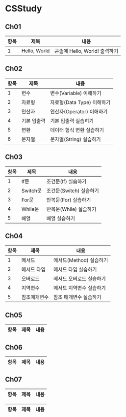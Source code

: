 # CSStudy
## Ch01
|항목|제목|내용|
|---|--------|--------|
|1|Hello, World|콘솔에 Hello, World! 출력하기|

## Ch02
|항목|제목|내용|
|---|--------|--------|
|1|변수|변수(Variable) 이해하기|
|2|자료형|자료형(Data Type) 이해하기|
|3|연산자|연산자(Operator) 이해하기|
|4|기본 입출력|기본 입출력 실습히기|
|5|변환|데이터 형식 변환 실습하기|
|6|문자열|문자열(String) 실습하기|

## Ch03
|항목|제목|내용|
|---|--------|--------|
|1|If문|조건문(If) 실습하기|
|2|Switch문|조건문(Switch) 실습하기|
|3|For문|반복문(For) 실습하기|
|4|While문|반복문(While) 실습하기|
|5|배열|배열 실습하기|

## Ch04
|항목|제목|내용|
|---|--------|--------|
|1|메서드|메서드(Method) 실습하기|
|2|메서드 타입|메서드 타입 실습하기|
|3|오버로드|메서드 오버로드 실습하기|
|4|지역변수|메서드 지역변수 실습하기|
|5|참조매개변수|참조 매개변수 실습하기|

## Ch05
|항목|제목|내용|
|---|--------|--------|

## Ch06
|항목|제목|내용|
|---|--------|--------|

## Ch07
|항목|제목|내용|
|---|--------|--------|

|항목|제목|내용|
|---|--------|--------|
